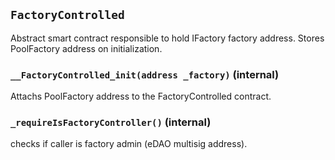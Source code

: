 ## `FactoryControlled`

Abstract smart contract responsible to hold IFactory factory address.
Stores PoolFactory address on initialization.

### `__FactoryControlled_init(address _factory)` (internal)

Attachs PoolFactory address to the FactoryControlled contract.

### `_requireIsFactoryController()` (internal)

checks if caller is factory admin (eDAO multisig address).
